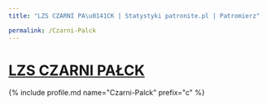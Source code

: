 ```yaml
---
title: "LZS CZARNI PA\u0141CK | Statystyki patronite.pl | Patromierz"

permalink: /Czarni-Palck
---
```


# [LZS CZARNI PAŁCK](https://patronite.pl/Czarni-Palck)

{% include profile.md name="Czarni-Palck" prefix="c" %}
